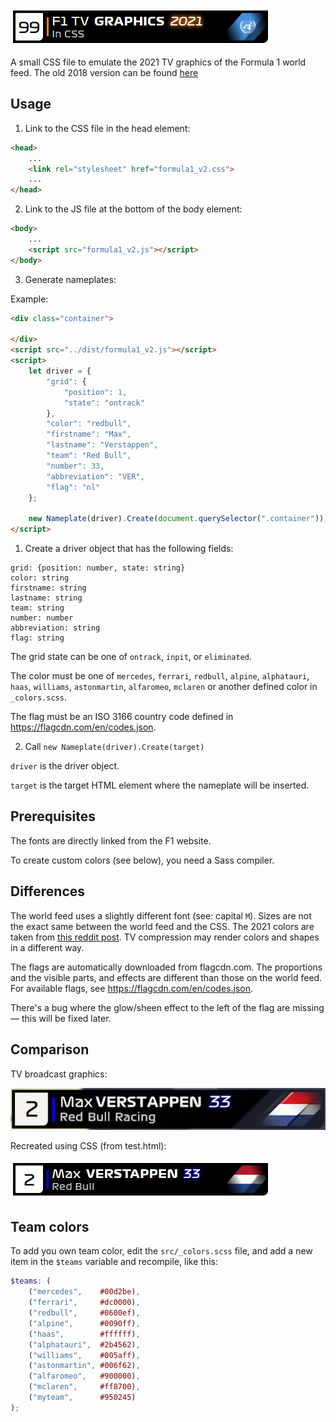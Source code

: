 ![F1 TV graphics in CSS](images/header-v2021.png)

A small CSS file to emulate the 2021 TV graphics of the Formula 1 world feed. The old 2018 version can be found [here](https://github.com/bodzaital/f1-graphics-css/tree/v2018)

## Usage

1. Link to the CSS file in the head element:

```html
<head>
	...
	<link rel="stylesheet" href="formula1_v2.css">
	...
</head>
```

2. Link to the JS file at the bottom of the body element:

```html
<body>
	...
	<script src="formula1_v2.js"></script>
</body>
```

3. Generate nameplates:

Example:

```html
<div class="container">

</div>
<script src="../dist/formula1_v2.js"></script>
<script>
	let driver = {
		"grid": {
			"position": 1,
			"state": "ontrack"
		},
		"color": "redbull",
		"firstname": "Max",
		"lastname": "Verstappen",
		"team": "Red Bull",
		"number": 33,
		"abbreviation": "VER",
		"flag": "nl"
	};

	new Nameplate(driver).Create(document.querySelector(".container"));
</script>
```

1. Create a driver object that has the following fields:

```
grid: {position: number, state: string}
color: string
firstname: string
lastname: string
team: string
number: number
abbreviation: string
flag: string
```

The grid state can be one of `ontrack`, `inpit`, or `eliminated`.

The color must be one of `mercedes`, `ferrari`, `redbull`, `alpine`, `alphatauri`, `haas`, `williams`, `astonmartin`, `alfaromeo`, `mclaren` or another defined color in `_colors.scss`.

The flag must be an ISO 3166 country code defined in https://flagcdn.com/en/codes.json.

2. Call `new Nameplate(driver).Create(target)`

`driver` is the driver object.

`target` is the target HTML element where the nameplate will be inserted.


## Prerequisites

The fonts are directly linked from the F1 website.

To create custom colors (see below), you need a Sass compiler.

## Differences

The world feed uses a slightly different font (see: capital `M`). Sizes are not the exact same between the world feed and the CSS. The 2021 colors are taken from [this reddit post](https://www.reddit.com/r/formula1/comments/m18iwo/new_team_colors_again_from_formula1com_compared/). TV compression may render colors and shapes in a different way.

The flags are automatically downloaded from flagcdn.com. The proportions and the visible parts, and effects are different than those on the world feed. For available flags, see https://flagcdn.com/en/codes.json.

There's a bug where the glow/sheen effect to the left of the flag are missing — this will be fixed later.

## Comparison

TV broadcast graphics:

![Captured TV broadcast graphics.](images/screenshot-tv-v2021.png)

Recreated using CSS (from test.html):

![Recreated TV graphics.](images/screenshot-v2021.png)

## Team colors

To add you own team color, edit the `src/_colors.scss` file, and add a new item in the `$teams` variable and recompile, like this:

```scss
$teams: (
	("mercedes",	#00d2be),
	("ferrari",		#dc0000),
	("redbull",		#0600ef),
	("alpine",		#0090ff),
	("haas",		#ffffff),
	("alphatauri",	#2b4562),
	("williams",	#005aff),
	("astonmartin",	#006f62),
	("alfaromeo",	#900000),
	("mclaren",		#ff8700),
	("myteam",		#950245)
);
```
